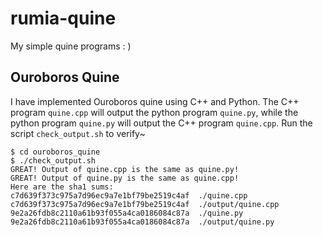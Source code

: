 # rumia-quine
My simple quine programs : )

## Ouroboros Quine
I have implemented Ouroboros quine using C++ and Python.
The C++ program `quine.cpp` will output the python program `quine.py`,
while the python program `quine.py` will output the C++ program `quine.cpp`.
Run the script `check_output.sh` to verify~

```
$ cd ouroboros_quine
$ ./check_output.sh 
GREAT! Output of quine.cpp is the same as quine.py!
GREAT! Output of quine.py is the same as quine.cpp!
Here are the sha1 sums:
c7d639f373c975a7d96ec9a7e1bf79be2519c4af  ./quine.cpp
c7d639f373c975a7d96ec9a7e1bf79be2519c4af  ./output/quine.cpp
9e2a26fdb8c2110a61b93f055a4ca0186084c87a  ./quine.py
9e2a26fdb8c2110a61b93f055a4ca0186084c87a  ./output/quine.py
```

